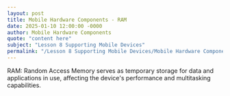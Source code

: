 ```yaml
---
layout: post
title: Mobile Hardware Components - RAM
date: 2025-01-10 12:00:00 -0000
author: Mobile Hardware Components
quote: "content here"
subject: "Lesson 8 Supporting Mobile Devices"
permalink: "/Lesson 8 Supporting Mobile Devices/Mobile Hardware Components/Mobile Hardware Components - RAM"
---
```


RAM: Random Access Memory serves as temporary storage for data and applications in use, affecting the device's performance and multitasking capabilities.
